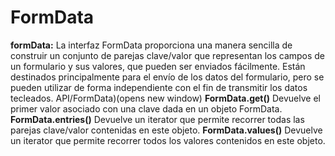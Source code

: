# FormData

**formData:** La interfaz FormData proporciona una manera sencilla de construir un conjunto de parejas
clave/valor que representan los campos de un formulario y sus valores, que pueden ser enviados fácilmente.
Están destinados principalmente para el envío de los datos del formulario, pero se pueden utilizar de forma
independiente con el fin de transmitir los datos tecleados.
API/FormData)(opens new window)
**FormData.get()** Devuelve el primer valor asociado con una clave dada en un objeto FormData.
**FormData.entries()** Devuelve un iterator que permite recorrer todas las parejas clave/valor contenidas en este objeto.
**FormData.values()** Devuelve un iterator que permite recorrer todos los valores contenidos en este objeto.
